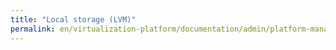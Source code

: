 ```yaml
---
title: "Local storage (LVM)"
permalink: en/virtualization-platform/documentation/admin/platform-management/storage/lvm-local.html
---
```

